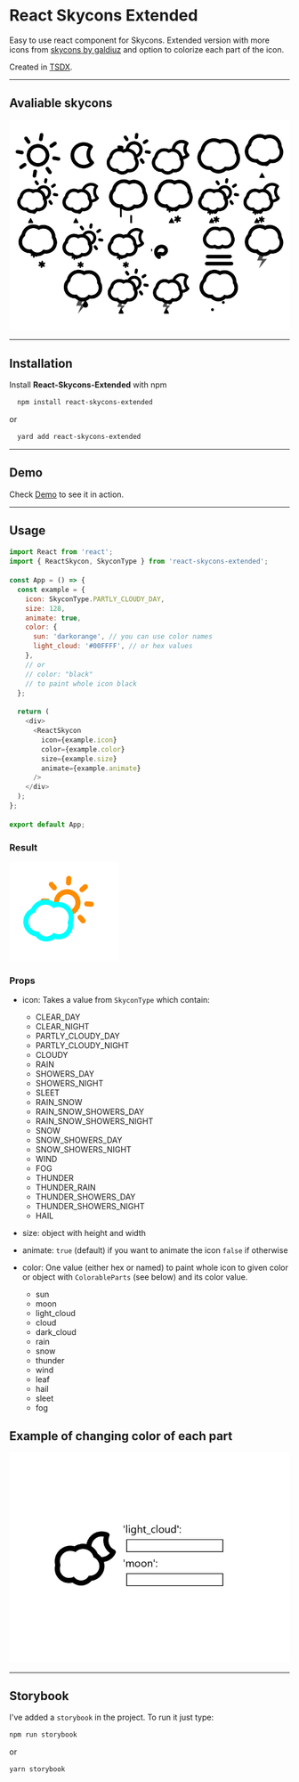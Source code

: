 # React Skycons Extended

Easy to use react component for Skycons. Extended version with more icons from [skycons by galdiuz](https://github.com/galdiuz/skycons) and option to colorize each part of the icon.

Created in [TSDX](https://github.com/weiran-zsd/tsdx).

---

## Avaliable skycons

![Demo gif 1](https://github.com/bartosz121/react-skycons-extended/blob/master/demo-gif1.gif)

---

## Installation

Install **React-Skycons-Extended** with npm

```bash
  npm install react-skycons-extended
```

or

```bash
  yard add react-skycons-extended
```

---

## Demo

Check [Demo]() to see it in action.

---

## Usage

```javascript
import React from 'react';
import { ReactSkycon, SkyconType } from 'react-skycons-extended';

const App = () => {
  const example = {
    icon: SkyconType.PARTLY_CLOUDY_DAY,
    size: 128,
    animate: true,
    color: {
      sun: 'darkorange', // you can use color names
      light_cloud: '#00FFFF', // or hex values
    },
    // or
    // color: "black"
    // to paint whole icon black
  };

  return (
    <div>
      <ReactSkycon
        icon={example.icon}
        color={example.color}
        size={example.size}
        animate={example.animate}
      />
    </div>
  );
};

export default App;
```

### Result

![Demo gif 3](https://github.com/bartosz121/react-skycons-extended/blob/master/demo-gif3.gif)

### Props

- icon: Takes a value from `SkyconType` which contain:

  - CLEAR_DAY
  - CLEAR_NIGHT
  - PARTLY_CLOUDY_DAY
  - PARTLY_CLOUDY_NIGHT
  - CLOUDY
  - RAIN
  - SHOWERS_DAY
  - SHOWERS_NIGHT
  - SLEET
  - RAIN_SNOW
  - RAIN_SNOW_SHOWERS_DAY
  - RAIN_SNOW_SHOWERS_NIGHT
  - SNOW
  - SNOW_SHOWERS_DAY
  - SNOW_SHOWERS_NIGHT
  - WIND
  - FOG
  - THUNDER
  - THUNDER_RAIN
  - THUNDER_SHOWERS_DAY
  - THUNDER_SHOWERS_NIGHT
  - HAIL

- size: object with height and width

- animate: `true` (default) if you want to animate the icon `false` if otherwise

- color: One value (either hex or named) to paint whole icon to given color or object with `ColorableParts` (see below) and its color value.

  - sun
  - moon
  - light_cloud
  - cloud
  - dark_cloud
  - rain
  - snow
  - thunder
  - wind
  - leaf
  - hail
  - sleet
  - fog

## Example of changing color of each part

![Demo gif 2](https://github.com/bartosz121/react-skycons-extended/blob/master/demo-gif2.gif)

---

## Storybook

I've added a `storybook` in the project.
To run it just type:

```bash
npm run storybook
```

or

```bash
yarn storybook
```
